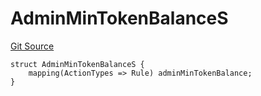 # AdminMinTokenBalanceS
[Git Source](https://github.com/thrackle-io/tron/blob/826eee0e9167e4ceebe5bb3df2058b377df8b6bc/src/client/token/handler/diamond/RuleStorage.sol)


```solidity
struct AdminMinTokenBalanceS {
    mapping(ActionTypes => Rule) adminMinTokenBalance;
}
```

